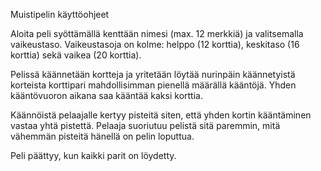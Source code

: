 Muistipelin käyttöohjeet

Aloita peli syöttämällä kenttään nimesi (max. 12 merkkiä) ja valitsemalla vaikeustaso. Vaikeustasoja on kolme: helppo (12 korttia), keskitaso (16 korttia) sekä vaikea (20 korttia).

Pelissä käännetään kortteja ja yritetään löytää nurinpäin käännetyistä korteista korttipari mahdollisimman pienellä määrällä kääntöjä. Yhden kääntövuoron aikana saa kääntää kaksi korttia.

Käännöistä pelaajalle kertyy pisteitä siten, että yhden kortin kääntäminen vastaa yhtä pistettä. Pelaaja suoriutuu pelistä sitä paremmin, mitä vähemmän pisteitä hänellä on pelin loputtua.

Peli päättyy, kun kaikki parit on löydetty.
